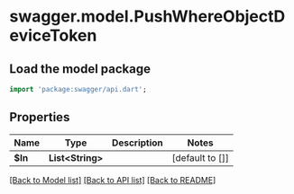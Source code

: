 # swagger.model.PushWhereObjectDeviceToken

## Load the model package
```dart
import 'package:swagger/api.dart';
```

## Properties
Name | Type | Description | Notes
------------ | ------------- | ------------- | -------------
**$In** | **List&lt;String&gt;** |  | [default to []]

[[Back to Model list]](../README.md#documentation-for-models) [[Back to API list]](../README.md#documentation-for-api-endpoints) [[Back to README]](../README.md)



